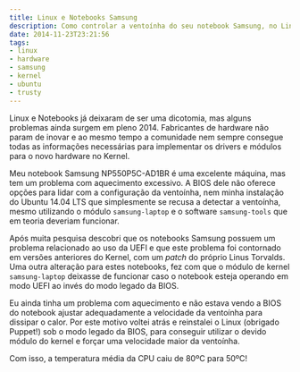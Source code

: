 ```yaml
---
title: Linux e Notebooks Samsung
description: Como controlar a ventoínha do seu notebook Samsung, no Linux
date: 2014-11-23T23:21:56
tags:
- linux
- hardware
- samsung
- kernel
- ubuntu
- trusty
---
```


Linux e Notebooks já deixaram de ser uma dicotomia, mas alguns problemas ainda surgem em pleno 2014. Fabricantes de
hardware não param de inovar e ao mesmo tempo a comunidade nem sempre consegue todas as informações necessárias para
implementar os drivers e módulos para o novo hardware no Kernel.

<!--more-->

Meu notebook Samsung NP550P5C-AD1BR é uma excelente máquina, mas tem um problema com aquecimento excessivo. A BIOS dele
não oferece opções para lidar com a configuração da ventoínha, nem minha instalação do Ubuntu 14.04 LTS que simplesmente
se recusa a detectar a ventoínha, mesmo utilizando o módulo `samsung-laptop` e o software `samsung-tools` que em teoria
deveriam funcionar.

Após muita pesquisa descobri que os notebooks Samsung possuem um problema relacionado ao uso da UEFI e que este problema
foi contornado em versões anteriores do Kernel, com um _patch_ do próprio Linus Torvalds. Uma outra alteração para estes
notebooks, fez com que o módulo de kernel `samsung-laptop` deixasse de funcionar caso o notebook esteja operando em modo 
UEFI ao invés do modo legado da BIOS.

Eu ainda tinha um problema com aquecimento e não estava vendo a BIOS do notebook ajustar adequadamente a velocidade da 
ventoínha para dissipar o calor. Por este motivo voltei atrás e reinstalei o Linux (obrigado Puppet!) sob o modo legado 
da BIOS, para conseguir utilizar o devido módulo do kernel e forçar uma velocidade maior da ventoínha.

Com isso, a temperatura média da CPU caiu de 80ºC para 50ºC!
